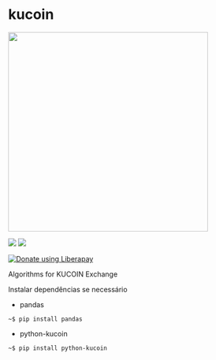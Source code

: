 
# kucoin

<a href="https://datacryptoanalytics.github.io/"><img src="https://datacryptoanalytics.github.io/images/logo-datacrypto-analytics.png"  width="405"/></a>


 <a><img src="https://img.shields.io/badge/python-> 3.2-blue.svg"></a>     <img src="http://img.shields.io/liberapay/receives/datacryptoanalytics.svg?logo=liberapay">  
 
 <a href="https://liberapay.com/datacryptoanalytics/donate">  <img alt="Donate using Liberapay" src="https://liberapay.com/assets/widgets/donate.svg"></a></noscript>

Algorithms for KUCOIN Exchange

Instalar dependências se necessário 

- pandas

`~$ pip install pandas`

- python-kucoin

`~$ pip install python-kucoin`
